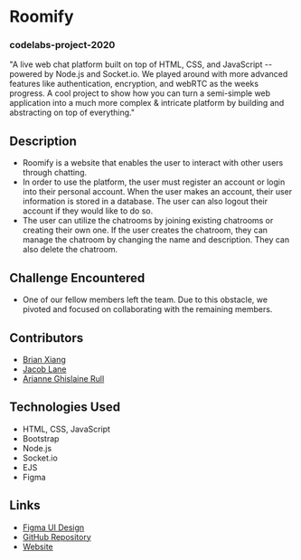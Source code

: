 # Roomify 
### codelabs-project-2020

"A live web chat platform built on top of HTML, CSS, and JavaScript -- powered by Node.js and Socket.io. We played around with more advanced features like authentication, encryption, and webRTC as the weeks progress. A cool project to show how you can turn a semi-simple web application into a much more complex & intricate platform by building and abstracting on top of everything."
 

## Description
* Roomify is a website that enables the user to interact with other users through chatting. 
* In order to use the platform, the user must register an account or login into their personal account. When the user makes an account, their user information is stored in a database. The user can also logout their account if they would like to do so. 
* The user can utilize the chatrooms by joining existing chatrooms or creating their own one. If the user creates the chatroom, they can manage the chatroom by changing the name and description. They can also delete the chatroom. 

## Challenge Encountered
* One of our fellow members left the team. Due to this obstacle, we pivoted and focused on collaborating with the remaining members. 


## Contributors
* [Brian Xiang](https://github.com/CF12)
* [Jacob Lane](https://github.com/jdlane)
* [Arianne Ghislaine Rull](https://github.com/arianneghislainerull)

## Technologies Used
* HTML, CSS, JavaScript
* Bootstrap 
* Node.js
* Socket.io
* EJS
* Figma

## Links
* [Figma UI Design](https://www.figma.com/file/QnqhHGmNXnQWLAlzWXWHKa/CodeLabs-2020?node-id=0%3A1)
* [GitHub Repository](https://github.com/CF12/codelabs-project-2020)
* [Website]()